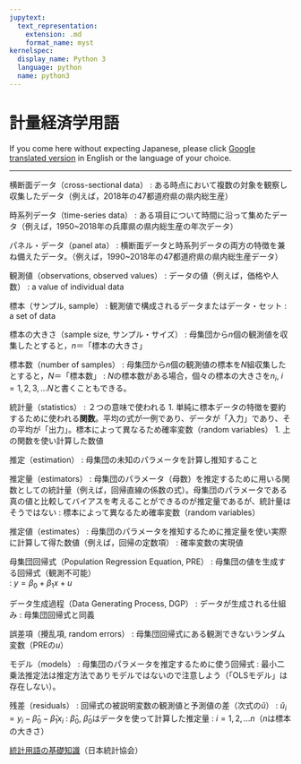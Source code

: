 ```yaml
---
jupytext:
  text_representation:
    extension: .md
    format_name: myst
kernelspec:
  display_name: Python 3
  language: python
  name: python3
---
```


# 計量経済学用語

If you come here without expecting Japanese, please click [Google translated version](https://translate.google.com/translate?hl=&sl=ja&tl=en&u=https%3A%2F%2Fpy4etrics.github.io%2F7_Review_of_Statistics.html) in English or the language of your choice.

---

横断面データ（cross-sectional data）
: ある時点において複数の対象を観察し収集したデータ（例えば，2018年の47都道府県の県内総生産）

時系列データ（time-series data）
: ある項目について時間に沿って集めたデータ（例えば，1950~2018年の兵庫県の県内総生産の年次データ）

パネル・データ（panel ata）
: 横断面データと時系列データの両方の特徴を兼ね備えたデータ。（例えば，1990~2018年の47都道府県の県内総生産データ）

観測値（observations, observed values）
: データの値（例えば，価格や人数）
: a value of individual data

標本（サンプル, sample） 
: 観測値で構成されるデータまたはデータ・セット
: a set of data

標本の大きさ（sample size, サンプル・サイズ）
: 母集団から$n$個の観測値を収集したとすると，$n$＝「標本の大きさ」

標本数（number of samples）
: 母集団から$n$個の観測値の標本を$N$組収集したとすると，$N$＝「標本数」
: $N$の標本数がある場合，個々の標本の大きさを$n_i$, $i=1,2,3,...N$と書くこともできる。

統計量（statistics）
: ２つの意味で使われる
    1. 単純に標本データの特徴を要約するために使われる**関数**。平均の式が一例であり、データが「入力」であり、その平均が「出力」。標本によって異なるため確率変数（random variables）
    1. 上の関数を使い計算した数値

推定（estimation）
: 母集団の未知のパラメータを計算し推知すること

推定量（estimators）
: 母集団のパラメータ（母数）を推定するために用いる関数としての統計量（例えば，回帰直線の係数の式）。母集団のパラメータである真の値と比較してバイアスを考えることができるのが推定量であるが、統計量はそうではない
: 標本によって異なるため確率変数（random variables）

推定値（estimates）
: 母集団のパラメータを推知するために推定量を使い実際に計算して得た数値（例えば，回帰の定数項）
: 確率変数の実現値

母集団回帰式（Population Regression Equation, PRE）
: 母集団の値を生成する回帰式（観測不可能）    
: $y = \beta_0 + \beta_1 x + u$
    
データ生成過程（Data Generating Process, DGP）
: データが生成される仕組み
: 母集団回帰式と同義

誤差項（攪乱項, random errors）
: 母集団回帰式にある観測できないランダム変数（PREの$u$）

モデル（models）
: 母集団のパラメータを推定するために使う回帰式
: 最小二乗法推定法は推定方法でありモデルではないので注意しよう（「OLSモデル」は存在しない）。

残差（residuals）
: 回帰式の被説明変数の観測値と予測値の差（次式の$\hat{u}$）
: $\hat{u}_i=y_i-\hat{\beta}_0-\hat{\beta}_1x_i$
: $\hat{\beta}_0$, $\hat{\beta}_0$はデータを使って計算した推定量
: $i=1,2,...n$（$n$は標本の大きさ）

[統計用語の基礎知識](https://www.jstat.or.jp/basic_knowledge/)（日本統計協会）
